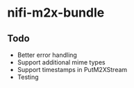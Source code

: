 # nifi-m2x-bundle

## Todo
- Better error handling
- Support additional mime types
- Support timestamps in PutM2XStream
- Testing
